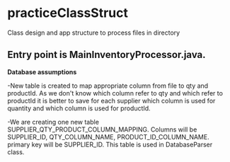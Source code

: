 # practiceClassStruct
Class design and app structure to process files in directory


## Entry point is MainInventoryProcessor.java.

**Database assumptions**
	
  -New table is created to map appropriate column from file to qty and productId. As we don't know which column refer to qty and which
	  refer to productId it is better to save for each supplier which column is used for quantity and which column is used for productId.
	
  -We are creating one new table SUPPLIER_QTY_PRODUCT_COLUMN_MAPPING.
	 Columns will be SUPPLIER_ID, QTY_COLUMN_NAME, PRODUCT_ID_COLUMN_NAME.
	 primary key will be SUPPLIER_ID.
	 This table is used in DatabaseParser class.
	
